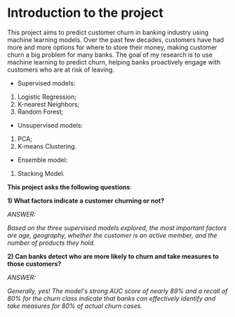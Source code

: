 # Introduction to the project

This project aims to predict customer churn in banking industry using machine learning models. Over the past few decades, customers have had more and more options for where to store their money, making customer churn a big problem for many banks. The goal of my research is to use machine learning to predict churn, helping banks proactively engage with customers who are at risk of leaving. 

- Supervised models:

1) Logistic Regression;
2) K-nearest Neighbors;
3) Random Forest;

- Unsupervised models:

1) PCA;
2) K-means Clustering.

- Ensemble model:

1) Stacking Model.


**This project asks the following questions**:

**1) What factors indicate a customer churning or not?**

_ANSWER:_

_Based on the three supervised models explored, the most important factors are age, geography, whether the customer is an active member, and the number of products they hold._

**2) Can banks detect who are more likely to churn and take measures to those customers?**

_ANSWER:_

_Generally, yes! The model's strong AUC score of nearly 89% and a recall of 80% for the churn class indicate that banks can effectively identify and take measures for 80% of actual churn cases._
